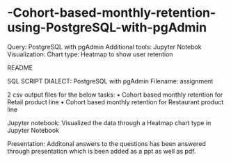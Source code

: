 # -Cohort-based-monthly-retention-using-PostgreSQL-with-pgAdmin
Query: PostgreSQL with pgAdmin  Additional tools:  Jupyter Notebok  Visualization:  Chart type: Heatmap to show user retention

README

SQL SCRIPT DIALECT:
PostgreSQL with pgAdmin
Filename: assignment

2 csv output files for the below tasks:
•	Cohort based monthly retention for Retail product line
•	Cohort based monthly retention for Restaurant product line


Jupyter notebook:
Visualized the data through a Heatmap chart type in Jupyter Notebook 

Presentation:
Additonal answers to the questions has been answered through presentation which is been added as a ppt as well as pdf.
